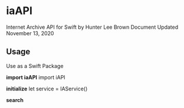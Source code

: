 # iaAPI

Internet Archive API for Swift
by Hunter Lee Brown
Document Updated November 13, 2020

## Usage
Use as a Swift Package

**import iaAPI**
import iAPI

**initialize**
let service = IAService()

**search**

